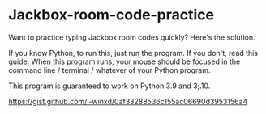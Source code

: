 # Jackbox-room-code-practice
Want to practice typing Jackbox room codes quickly? Here's the solution.

If you know Python, to run this, just run the program. If you don't,
read this guide. When this program runs, your mouse should be
focused in the command line / terminal / whatever of your Python
program.

This program is guaranteed to work on Python 3.9 and 3;.10.

https://gist.github.com/i-winxd/0af33288536c155ac06690d3953156a4
